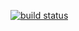 [![build status](https://github.com/Ryuyxx/waka-box/workflows/Update%20gist%20with%20WakaTime%20stats/badge.svg)](https://github.com/Ryuyxx/waka-box/actions)
